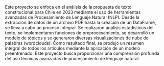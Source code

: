 Este proyecto se enfoca en el análisis de la propuesta de texto constitucional para Chile en 2023 mediante el uso de herramientas avanzadas de Procesamiento de Lenguaje Natural (NLP). Desde la extracción de datos de un archivo PDF hasta la creación de un DataFrame, se lleva a cabo un proceso integral. Se realizaron análisis estadísticos del texto, se implementaron funciones de preprocesamiento, se desarrolló un modelo de tópicos y se generaron diversas visualizaciones de nube de palabras (wordclouds). Como resultado final, se produjo un resumen integral de todos los artículos mediante la aplicación de un modelo preentrenado. Este proyecto busca proporcionar una comprensión profunda del uso técnicas avanzadas de procesamiento de lenguaje natural.
